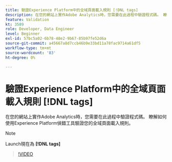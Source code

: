 ```yaml
---
title: 驗證Experience Platform中的全域頁面載入規則 [!DNL tags]
description: 在您的網站上實作Adobe Analytics時，您需要在此過程中驗證程式碼。 瞭解如何使用Experience Platform偵錯工具驗證您的全域頁面載入規則。
feature: Validation
kt: 3589
role: Developer, Data Engineer
level: Beginner
exl-id: 57bc5a02-6b78-48e2-9b67-85b97fe52d6a
source-git-commit: a45667a8d7ccb46b9e33bd11a78fac9714a61df5
workflow-type: tm+mt
source-wordcount: '83'
ht-degree: 0%

---
```


# 驗證Experience Platform中的全域頁面載入規則 [!DNL tags]

在您的網站上實作Adobe Analytics時，您需要在此過程中驗證程式碼。 瞭解如何使用Experience Platform偵錯工具驗證您的全域頁面載入規則。

>[!NOTE]
>
> Launch現在為 **[!DNL tags]**

>[!VIDEO](https://video.tv.adobe.com/v/28776/?quality=12&learn=on)

